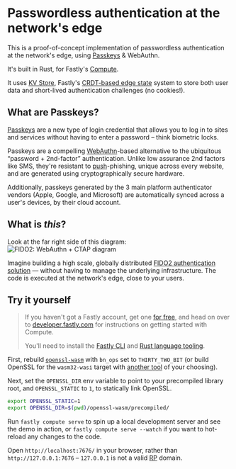 # Passwordless authentication at the network's edge

This is a proof-of-concept implementation of passwordless authentication at the network's edge, using [Passkeys](#what-are-passkeys) & WebAuthn. 

It's built in Rust, for Fastly's [Compute](https://www.fastly.com/products/edge-compute).

It uses [KV Store](https://www.fastly.com/blog/introducing-object-store-enabling-powerful-applications-at-the-edge), Fastly's [CRDT-based edge state](https://www.infoq.com/presentations/architecture-global-scale/) system to store both user data and short-lived authentication challenges (no cookies!).

## What are Passkeys? 

[Passkeys](https://passkeys.dev/) are a new type of login credential that allows you to log in to sites and services without having to enter a password – think biometric locks. 

Passkeys are a compelling [WebAuthn](https://webauthn.guide/#about-webauthn)-based alternative to the ubiquitous “password + 2nd-factor” authentication. Unlike low assurance 2nd factors like SMS, they're resistant to [push](https://blog.hypr.com/what-are-push-notification-attacks)-phishing, unique across every website, and are generated using cryptographically secure hardware.

Additionally, passkeys generated by the 3 main platform authenticator vendors (Apple, Google, and Microsoft) are automatically synced across a user's devices, by their cloud account.

## What is _this_?

Look at the far right side of this diagram:
![FIDO2: WebAuthn + CTAP diagram](https://fidoalliance.org/fido2-project/fido2-graphic-v2/)

Imagine building a high scale, globally distributed [FIDO2 authentication solution](https://fidoalliance.org/specifications/) — without having to manage the underlying infrastructure. The code is executed at the network's edge, close to your users.

## Try it yourself

> If you haven't got a Fastly account, get one [for free](https://www.fastly.com/signup/), and head on over to [developer.fastly.com](https://developer.fastly.com/learning/compute) for instructions on getting started with Compute. 
>
> You'll need to install the [Fastly CLI](https://developer.fastly.com/learning/compute#install-the-fastly-cli) and [Rust language tooling](https://developer.fastly.com/learning/compute#install-language-tooling).

First, rebuild [`openssl-wasm`](https://github.com/jedisct1/openssl-wasm) with `bn_ops` set to `THIRTY_TWO_BIT` (or build OpenSSL for the `wasm32-wasi` target with [another tool](https://github.com/WebAssembly/wasi-sdk) of your choosing). 

Next, set the `OPENSSL_DIR` env variable to point to your precompiled library root, and `OPENSSL_STATIC` to `1`, to statically link OpenSSL.

```sh
export OPENSSL_STATIC=1
export OPENSSL_DIR=$(pwd)/openssl-wasm/precompiled/
```

Run `fastly compute serve` to spin up a local development server and see the demo in action, or `fastly compute serve --watch` if you want to hot-reload any changes to the code.

Open `http://localhost:7676/` in your browser, rather than `http://127.0.0.1:7676` – `127.0.0.1` is not a valid [RP](https://www.w3.org/TR/webauthn-2/#webauthn-relying-party) domain.
